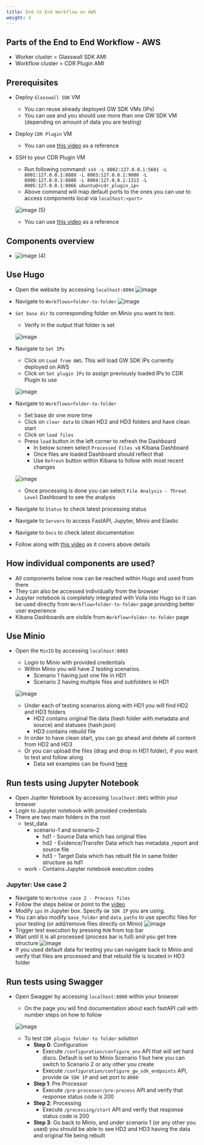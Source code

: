 ```yaml
---
title: End to End Workflow on AWS
weight: 4
---
```


## Parts of the End to End Workflow - AWS
- Worker cluster = Glasswall SDK AMI
- Workflow cluster = CDR Plugin AMI

## Prerequisites 
- Deploy `Glasswall SDK` VM
  - You can reuse already deployed GW SDK VMs (IPs)
  - You can use and you should use more than one GW SDK VM (depending on amount of data you are testing)
- Deploy `CDR Plugin` VM
  - You can use [this video](https://www.loom.com/share/ab2b8904104843c5af424484c57a380a) as a reference
- SSH to your CDR Plugin VM
  - Run following command: `ssh -L 8002:127.0.0.1:5601 -L 8001:127.0.0.1:8888 -L 8003:127.0.0.1:9000 -L 8000:127.0.0.1:8880 -L 8004:127.0.0.1:1313 -L 8005:127.0.0.1:8866 ubuntu@<cdr_plugin_ip>`
  - Above command will map default ports to the ones you can use to access components local via `localhost:<port>`
  
  ![image (5)](https://user-images.githubusercontent.com/70108899/117103199-2bf4a200-ad7a-11eb-9489-e4eaf8a30b43.png)
  - You can use [this video](https://www.loom.com/share/ab2b8904104843c5af424484c57a380a) as a reference

## Components overview
  
- ![image (4)](https://user-images.githubusercontent.com/70108899/117103089-f64fb900-ad79-11eb-9d1a-a2b51b3d2123.png)

## Use Hugo

- Open the website by accessing `localhost:8004`
  ![image](https://user-images.githubusercontent.com/70108899/117105827-19c93280-ad7f-11eb-97ab-194197127b69.png)
- Navigate to `Workflows>folder-to-folder`
  ![image](https://user-images.githubusercontent.com/70108899/117105917-45e4b380-ad7f-11eb-83d5-f435693f275b.png)
- `Set base dir` to corresponding folder on Minio you want to test.
  - Verify in the output that folder is set
  
  ![image](https://user-images.githubusercontent.com/70108899/117106068-83494100-ad7f-11eb-9fbc-7a9f95a1fc89.png)
- Navigate to `Set IPs`
  - Click on `Load from AWS`. This will load GW SDK IPs currently deployed on AWS
  - Click on `Set plugin IPs` to assign previously loaded IPs to CDR Plugin to use
  
  ![image](https://user-images.githubusercontent.com/70108899/117106254-d58a6200-ad7f-11eb-8b92-4da2a743e3de.png)
- Navigate to `Workflows>folder-to-folder`
  - Set base dir one more time
  - Click on `clear data` to clean HD2 and HD3 folders and have clean start
  - Click on `load files`
  - Press `load` button in the left corner to refresh the Dashboard
    - In below screen select `Processed Files v8` Kibana Dashboard
    - Once files are loaded Dashboard should reflect that
    - Use `Refresh` button within Kibana to follow with most recent changes
  
  ![image](https://user-images.githubusercontent.com/70108899/117106668-8f81ce00-ad80-11eb-8bf2-97e90146138e.png)
    - Once processing is done you can select `File Analysis - Threat Level` Dashboard to see the analysis
- Navigate to `Status` to check latest processing status
- Navigate to `Servers` to access FastAPI, Jupyter, Minio and Elastic
- Navigate to `Docs` to check latest documentation
- Follow along with [this video](https://user-images.githubusercontent.com/70108899/117102137-f5b62300-ad77-11eb-92b9-c377b7261618.mp4) as it covers above details

## How individual components are used? 
- All components below now can be reached within Hugo and used from there
- They can also be accessed individually from the browser 
- Jupyter notebook is completely integrated with Voila into Hugo so it can be used directly from `Workflow>folder-to-folder` page providing better user experience
- Kibana Dashboards are visible from `Workflow>folder-to-folder` page

## Use Minio

- Open the `MinIO` by accessing `localhost:8003`
   - Login to Minio with provided credentials
   - Within Minio you will have 2 testing scenarios.
       - Scenario 1 having just one file in HD1
       - Scenario 2 having multiple files and subfolders in HD1
  
  ![image](https://user-images.githubusercontent.com/70108899/114287415-e983c200-9a66-11eb-91da-843097de1f7e.png)
   - Under each of testing scenarios along with HD1 you will find HD2 and HD3 folders
       - HD2 contains original file data (hash folder with metadata and source) and statuses (hash.json)
       - HD3 contains rebuild file
   - In order to have clean start, you can go ahead and delete all content from HD2 and HD3
   - Or you can upload the files (drag and drop in HD1 folder), if you want to test and follow along
      - Data set examples can be found [here](https://github.com/k8-proxy/data-sets)


## Run tests using Jupyter Notebook

- Open Jupiter Notebook by accessing `localhost:8001` within your browser
- Login to Jupyter notebook with provided credentials
- There are two main folders in the root
    - test_data
        - scenario-1 and scenario-2
            - hd1   -   Source Data which has original files
            - hd2   -   Evidence/Transfer Data which has metadata ,report and source file
            - hd3   -   Target Data which has rebuilt file in same folder structure as hd1
    - work - Contains Jupyter notebook execution codes
 
### Jupyter: Use case 2

- Navigate to `Work>Use case 2 - Process files`
- Follow the steps below or point to the [video](https://www.youtube.com/watch?v=VVLtm7BAK9A)
- Modify `ips` in Jupyter box. Specify `GW SDK IP` you are using.
- You can also modify `base_folder` and  `data_paths` to use specific files for your testing (or add/remove files directly on Minio)
  ![image](https://user-images.githubusercontent.com/70108899/114375743-470e3080-9b85-11eb-9fed-121fe481cd85.png)
- Trigger test execution by pressing `RUN` from top bar
- Wait until it is all processed (process bar is full) and you get tree structure 
  ![image](https://user-images.githubusercontent.com/70108899/114376283-c6036900-9b85-11eb-9560-d5ac0ac85a4e.png)
- If you used default data for testing you can navigate back to Minio and verify that files are processed and that rebuild file is located in HD3 folder

## Run tests using Swagger

- Open Swagger by accessing `localhost:8000` within your browser
   - On the page you will find documentation about each fastAPI call with number steps on how to follow
  
  ![image](https://user-images.githubusercontent.com/70108899/114287519-b7269480-9a67-11eb-82a1-d8e7f4bd57a1.png)
   - To test `CDR plugin folder to folder` solution
       - **Step 0**: Configuration
          - Execute `/configuration/configure_env` API that will set hard discs. Default is set to Minio Scenario 1 but here you can switch to Scenario 2 or any other you create
          - Execute `/configuration/configure_gw_sdk_endpoints` API, provide `GW SDK IP` and set port to `8080`
       - **Step 1**: Pre Processor
          - Execute `/pre-processor/pre-process` API and verify that response status code is 200
       - **Step 2**: Processing
          - Execute `/processing/start` API and verify that response status code is 200
       - **Step 3**: Go back to Minio, and under scenario 1 (or any other you used) you should be able to see HD2 and HD3 having the data and original file being rebuilt
  




